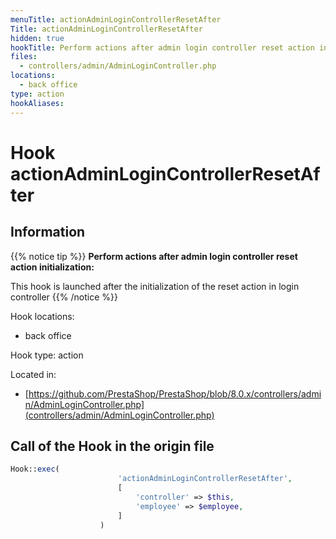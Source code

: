 ```yaml
---
menuTitle: actionAdminLoginControllerResetAfter
Title: actionAdminLoginControllerResetAfter
hidden: true
hookTitle: Perform actions after admin login controller reset action initialization
files:
  - controllers/admin/AdminLoginController.php
locations:
  - back office
type: action
hookAliases:
---
```


# Hook actionAdminLoginControllerResetAfter

## Information

{{% notice tip %}}
**Perform actions after admin login controller reset action initialization:** 

This hook is launched after the initialization of the reset action in login controller
{{% /notice %}}

Hook locations: 
  - back office

Hook type: action

Located in: 
  - [https://github.com/PrestaShop/PrestaShop/blob/8.0.x/controllers/admin/AdminLoginController.php](controllers/admin/AdminLoginController.php)

## Call of the Hook in the origin file

```php
Hook::exec(
                        'actionAdminLoginControllerResetAfter',
                        [
                            'controller' => $this,
                            'employee' => $employee,
                        ]
                    )
```